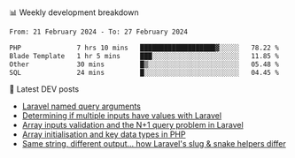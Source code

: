 📊 Weekly development breakdown
<!--START_SECTION:waka-->

```txt
From: 21 February 2024 - To: 27 February 2024

PHP              7 hrs 10 mins   ███████████████████▓░░░░░   78.22 %
Blade Template   1 hr 5 mins     ███░░░░░░░░░░░░░░░░░░░░░░   11.85 %
Other            30 mins         █▒░░░░░░░░░░░░░░░░░░░░░░░   05.48 %
SQL              24 mins         █░░░░░░░░░░░░░░░░░░░░░░░░   04.45 %
```

<!--END_SECTION:waka-->

📕 Latest DEV posts
<!-- BLOG-POST-LIST:START -->
- [Laravel named query arguments](https://dev.to/michaelvickersuk/laravel-named-query-arguments-28kd)
- [Determining if multiple inputs have values with Laravel](https://dev.to/michaelvickersuk/determining-if-multiple-inputs-have-values-with-laravel-km6)
- [Array inputs validation and the N+1 query problem in Laravel](https://dev.to/michaelvickersuk/array-inputs-validation-and-the-n1-query-problem-in-laravel-2agb)
- [Array initialisation and key data types in PHP](https://dev.to/michaelvickersuk/array-initialisation-and-key-data-types-in-php-1e5b)
- [Same string, different output... how Laravel&#39;s slug &amp; snake helpers differ](https://dev.to/michaelvickersuk/same-string-different-output-how-laravels-slug-snake-helpers-differ-1ccj)
<!-- BLOG-POST-LIST:END -->
